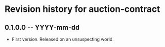 # Revision history for auction-contract

## 0.1.0.0 -- YYYY-mm-dd

* First version. Released on an unsuspecting world.
